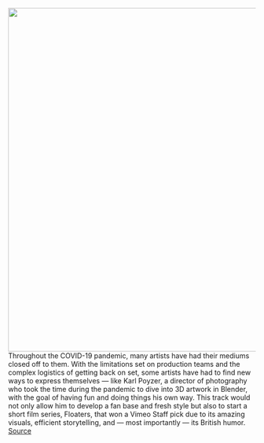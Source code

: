 <img src='https://cdn.vox-cdn.com/thumbor/H0OqHC5ECPJc8r_J7kKRyhnKC28=/0x0:1920x1076/1200x675/filters:focal(1046x304:1352x610)/cdn.vox-cdn.com/uploads/chorus_image/image/69813844/karl_poyzer_screenshot_2021_08_11_at_23_23_18.0.jpeg' width='700px' /><br/>
Throughout the COVID-19 pandemic, many artists have had their mediums closed off to them. With the limitations set on production teams and the complex logistics of getting back on set, some artists have had to find new ways to express themselves — like Karl Poyzer, a director of photography who took the time during the pandemic to dive into 3D artwork in Blender, with the goal of having fun and doing things his own way. This track would not only allow him to develop a fan base and fresh style but also to start a short film series, Floaters, that won a Vimeo Staff pick due to its amazing visuals, efficient storytelling, and — most importantly — its British humor.
<a href='https://www.theverge.com/22641510/karl-poyzer-3d-art-scifi-greebles-blender-vimeo-staff-pick'> Source <a/>